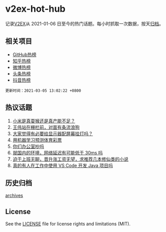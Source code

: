 # v2ex-hot-hub

 记录[V2EX](https://www.v2ex.com/)从 2021-01-06 日至今的热门话题。每小时抓取一次数据，按天[归档](archives)。
 
 ## 相关项目

- [GitHub热榜](https://github.com/snaildev/github-hot-hub)
- [知乎热榜](https://github.com/snaildev/zhihu-hot-hub)
- [微博热榜](https://github.com/snaildev/weibo-hot-hub)
- [头条热榜](https://github.com/snaildev/toutiao-hot-hub)
- [抖音热榜](https://github.com/snaildev/douyin-hot-hub)


 `更新时间：2021-03-05 13:02:22 +0800`

## 热议话题

1. [小米是真耍猴还是真产能不足？](https://www.v2ex.com/t/758414)
1. [王伟站在栅栏前，对面有条流浪狗](https://www.v2ex.com/t/758647)
1. [大家觉得有必要给显示器配屏幕挂灯吗？](https://www.v2ex.com/t/758476)
1. [用机器学习预测体育彩票](https://www.v2ex.com/t/758563)
1. [你们办公室吵吗](https://www.v2ex.com/t/758643)
1. [就国内的环境，网络延迟有可能低于 30ms 吗](https://www.v2ex.com/t/758672)
1. [迫于上班无聊，晋升涨工资无望，求推荐几本修仙类的小说](https://www.v2ex.com/t/758679)
1. [真的有人在工作中使用 VS Code 开发 Java 项目吗](https://www.v2ex.com/t/758653)

## 历史归档

[archives](archives)

## License

See the [LICENSE](LICENSE) file for license rights and limitations (MIT).
